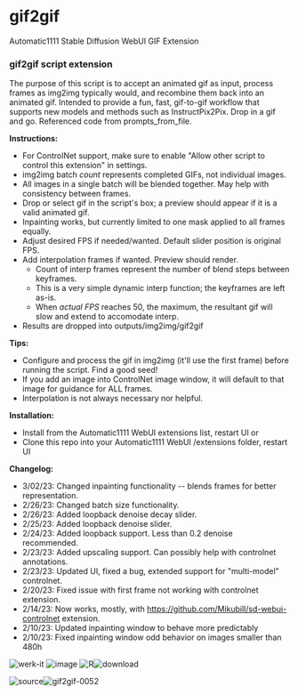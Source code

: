 # gif2gif
Automatic1111 Stable Diffusion WebUI GIF Extension

### gif2gif script extension

The purpose of this script is to accept an animated gif as input, process frames as img2img typically would, and recombine them back into an animated gif. Intended to provide a fun, fast, gif-to-gif workflow that supports new models and methods such as InstructPix2Pix. Drop in a gif and go. Referenced code from prompts_from_file.

**Instructions:**
 - For ControlNet support, make sure to enable "Allow other script to control this extension" in settings.
 - img2img batch *count* represents completed GIFs, not individual images.
 - All images in a single batch will be blended together. May help with consistency between frames.
 - Drop or select gif in the script's box; a preview should appear if it is a valid animated gif.
 - Inpainting works, but currently limited to one mask applied to all frames equally.
 - Adjust desired FPS if needed/wanted. Default slider position is original FPS.
 - Add interpolation frames if wanted. Preview should render.
   - Count of interp frames represent the number of blend steps between keyframes.
   - This is a very simple dynamic interp function; the keyframes are left as-is.
   - When *actual FPS* reaches 50, the maximum, the resultant gif will slow and extend to accomodate interp.
 - Results are dropped into outputs/img2img/gif2gif

**Tips:**
 - Configure and process the gif in img2img (it'll use the first frame) before running the script. Find a good seed!
 - If you add an image into ControlNet image window, it will default to that image for guidance for ALL frames.
 - Interpolation is not always necessary nor helpful.

**Installation:**
 - Install from the Automatic1111 WebUI extensions list, restart UI or
 - Clone this repo into your Automatic1111 WebUI /extensions folder, restart UI
 
**Changelog:**
- 3/02/23: Changed inpainting functionality -- blends frames for better representation.
- 2/26/23: Changed batch size functionality.
- 2/26/23: Added loopback denoise decay slider.
- 2/25/23: Added loopback denoise slider.
- 2/24/23: Added loopback support. Less than 0.2 denoise recommended.
- 2/23/23: Added upscaling support. Can possibly help with controlnet annotations.
- 2/23/23: Updated UI, fixed a bug, extended support for "multi-model" controlnet.
- 2/20/23: Fixed issue with first frame not working with controlnet extension.
- 2/14/23: Now works, mostly, with https://github.com/Mikubill/sd-webui-controlnet extension.
- 2/10/23: Updated inpainting window to behave more predictably
- 2/10/23: Fixed inpainting window odd behavior on images smaller than 480h

![werk-it](https://user-images.githubusercontent.com/93007558/222612353-36db8c42-38ba-42cc-8fb5-da59ab875ee4.gif)
![image](https://user-images.githubusercontent.com/93007558/222612321-74832002-6b3f-4022-ac0c-b6e93acebabe.png)
![R](https://user-images.githubusercontent.com/93007558/216517487-542271b1-6fdb-4e54-a261-e500f5cc5c7a.gif)![download](https://user-images.githubusercontent.com/93007558/216803715-81dfc9e6-8c9a-47d5-9879-27acfac34eb8.gif)

![source](https://user-images.githubusercontent.com/93007558/216689956-4740b35e-aa2c-4869-955c-27836b56a378.gif)![gif2gif-0052](https://user-images.githubusercontent.com/93007558/216690052-6694989a-b2cb-42a8-a1d4-fc0ebd42776b.gif)
